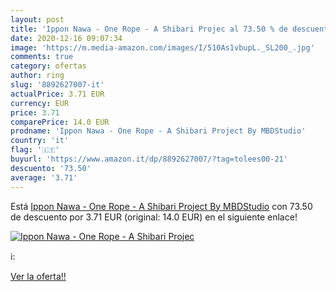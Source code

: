 ```yaml
---
layout: post
title: 'Ippon Nawa - One Rope - A Shibari Projec al 73.50 % de descuento'
date: 2020-12-16 09:07:34
image: 'https://m.media-amazon.com/images/I/510As1vbupL._SL200_.jpg'
comments: true
category: ofertas
author: ring
slug: '8892627007-it'
actualPrice: 3.71 EUR
currency: EUR
price: 3.71
comparePrice: 14.0 EUR
prodname: 'Ippon Nawa - One Rope - A Shibari Project By MBDStudio'
country: 'it'
flag: '🇮🇹'
buyurl: 'https://www.amazon.it/dp/8892627007/?tag=tolees00-21'
descuento: '73.50'
average: '3.71'
---
```


Está [Ippon Nawa - One Rope - A Shibari Project By MBDStudio](https://www.amazon.it/dp/8892627007/?tag=tolees00-21) con 73.50 de descuento por 3.71 EUR (original: 14.0 EUR) en el siguiente enlace!

[![Ippon Nawa - One Rope - A Shibari Projec](https://m.media-amazon.com/images/I/510As1vbupL._SL200_.jpg)](https://www.amazon.it/dp/8892627007/?tag=tolees00-21)

ℹ️:


[Ver la oferta!!](https://www.amazon.it/dp/8892627007/?tag=tolees00-21)
